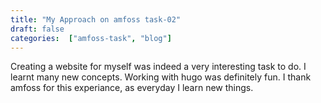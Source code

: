 ```yaml
---
title: "My Approach on amfoss task-02"
draft: false
categories:  ["amfoss-task", "blog"]
---
```


Creating a website for myself was indeed a very interesting task to do. I learnt many new concepts. Working with hugo was definitely fun. I thank amfoss for this experiance, as everyday I learn new things.